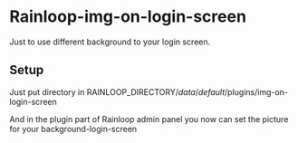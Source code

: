 # Rainloop-img-on-login-screen
Just to use different background to your login screen.

## Setup

Just put directory in RAINLOOP_DIRECTORY/_data_/_default_/plugins/img-on-login-screen

And in the plugin part of Rainloop admin panel you now can set the picture for your background-login-screen
